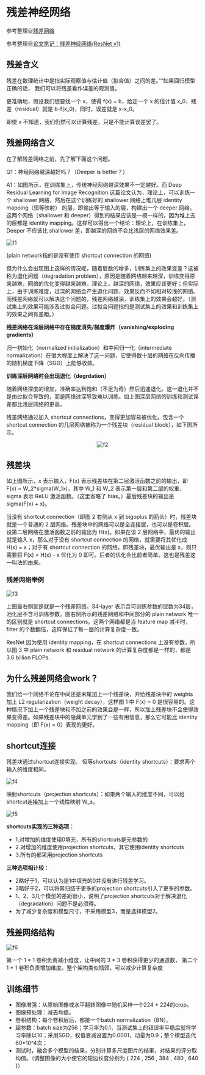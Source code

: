 # 残差神经网络

参考整理自[残差网络](http://www.likecs.com/show-32693.html)

参考整理自[论文笔记：残差神经网络(ResNet v1)](https://blog.csdn.net/hongbin_xu/article/details/82932431)

## 残差含义

残差在数理统计中是指实际观察值与估计值（拟合值）之间的差。”“如果回归模型正确的话， 我们可以将残差看作误差的观测值。

更准确地，假设我们想要找一个 x，使得 f(x) = b，给定一个 x 的估计值 x_0，残差（residual）就是 b-f(x_0)，同时，误差就是 x-x_0。

即使 x 不知道，我们仍然可以计算残差，只是不能计算误差罢了。

## 残差网络含义

在了解残差网络之前，先了解下面这个问题。

Q1：神经网络越深越好吗？（Deeper is better？）

A1：如图所示，在训练集上，传统神经网络越深效果不一定越好。而 Deep Residual Learning for Image Recognition 这篇论文认为，理论上，可以训练一个 shallower 网络，然后在这个训练好的 shallower 网络上堆几层 identity mapping（恒等映射） 的层，即输出等于输入的层，构建出一个 deeper 网络。这两个网络（shallower 和 deeper）得到的结果应该是一模一样的，因为堆上去的层都是 identity mapping。这样可以得出一个结论：理论上，在训练集上，Deeper 不应该比 shallower 差，即越深的网络不会比浅层的网络效果差。

![f1](media/16115395842221/f1.png)

(plain network指的是没有使用 shortcut connection 的网络)

但为什么会出现图上这样的情况呢，随着层数的增多，训练集上的效果变差？这被称为退化问题（degradation problem），原因是随着网络越来越深，训练变得原来越难，网络的优化变得越来越难。理论上，越深的网络，效果应该更好；但实际上，由于训练难度，过深的网络会产生退化问题，效果反而不如相对较浅的网络。而残差网络就可以解决这个问题的，残差网络越深，训练集上的效果会越好。（测试集上的效果可能涉及过拟合问题。过拟合问题指的是测试集上的效果和训练集上的效果之间有差距。）

**残差网络在深层网络中存在梯度消失/梯度爆炸（vanishing/exploding gradients）**

归一初始化（normalized initialization）和中间归一化（intermediate normalization）在很大程度上解决了这一问题，它使得数十层的网络在反向传播的随机梯度下降（SGD）上能够收敛。

**训练深层网络时会出现退化（degrdation）**

随着网络深度的增加，准确率达到饱和（不足为奇）然后迅速退化。这一退化并不是由过拟合导致的，而是网络过深导致难以训练。如上图深层网络的训练和测试误差都比浅层网络的更高。

残差网络通过加入 shortcut connections，变得更加容易被优化。包含一个 shortcut connection 的几层网络被称为一个残差块（residual block），如下图所示。
<div align=center>

![f2](media/16115395842221/f2.png)
</div>

## 残差块
如上图所示，x 表示输入，F(x) 表示残差块在第二层激活函数之前的输出，即 F(x) = W_2*sigma(W_1x)，其中 W_1 和 W_2 表示第一层和第二层的权重，sigma 表示 ReLU 激活函数。（这里省略了 bias。）最后残差块的输出是 sigma(F(x) + x)。

当没有 shortcut connection（即图 2 右侧从 x 到 bigoplus 的箭头）时，残差块就是一个普通的 2 层网络。残差块中的网络可以是全连接层，也可以是卷积层。设第二层网络在激活函数之前的输出为 H(x)。如果在该 2 层网络中，最优的输出就是输入 x，那么对于没有 shortcut connection 的网络，就需要将其优化成 H(x) = x；对于有 shortcut connection 的网络，即残差块，最优输出是 x，则只需要将 F(x) = H(x) - x 优化为 0 即可。后者的优化会比前者简单。这也是残差这一叫法的由来。
　　
### 残差网络举例
![f3](media/16115395842221/f3.png)

上图最右侧就是就是一个残差网络。34-layer 表示含可训练参数的层数为34层，池化层不含可训练参数。图右侧所示的残差网络和中间部分的 plain network 唯一的区别就是 shortcut connections。这两个网络都是当 feature map 减半时，filter 的个数翻倍，这样保证了每一层的计算复杂度一致。

ResNet 因为使用 identity mapping，在 shortcut connections 上没有参数，所以图 3 中 plain network 和 residual network 的计算复杂度都是一样的，都是 3.6 billion FLOPs.
　　
## 为什么残差网络会work？
我们给一个网络不论在中间还是末尾加上一个残差块，并给残差块中的 weights 加上 L2 regularization（weight decay），这样图 1 中 F(x) = 0 是很容易的。这种情况下加上一个残差块和不加之前的效果会是一样，所以加上残差块不会使得效果变得差。如果残差块中的隐藏单元学到了一些有用信息，那么它可能比 identity mapping（即 F(x) = 0）表现的更好。

## shortcut连接
残差块通过shortcut连接实现。
恒等shortcuts（identity shortcuts）：要求两个输入的维度相同。

![f4](media/16115395842221/f4.png)


映射shortcuts（projection shortcuts）：如果两个输入的维度不同，可以给shortcut连接加上一个线性映射 W_s。

![f5](media/16115395842221/f5.png)

 
**shortcuts实现的三种选项：**
* 1.对增加的维度使用0填充，所有的shortcuts是无参数的
* 2.对增加的维度使用projection shortcuts，其它使用identity shortcuts
* 3.所有的都采用projection shortcuts

**三种选项相计较：**
* 2略好于1，可以认为是1中填充的0并没有进行残差学习。
* 3略好于2，可以将其归结于更多的projection shortcuts引入了更多的参数。
* 1、2、3几个模型的差距很小，说明了projection shortcuts对于解决退化（degradation）问题不是必须得。
* 为了减少复杂度和模型尺寸，不采用模型3，而是选择模型2。

## 残差网络结构
![f6](media/16115395842221/f6.png)

第一个 1 * 1 卷积负责减小维度，让中间的 3 * 3 卷积获得更少的通道数， 第二个 1 * 1 卷积负责增加维度。整个架构类似瓶颈，可以减少计算复杂度

## 训练细节

* 图像增强：从原始图像或水平翻转图像中随机采样一个224 * 224的crop。
* 图像预处理：减去均值。
* 卷积结构：每个卷积层后，都接一个batch normalization（BN）。
* 超参数：batch size为256；学习率为0.1，当测试集上的错误率平稳后就将学习率除以10；采用SGD，权值衰减设置为0.0001，动量为0.9；整个模型迭代60*10^4次；
* 测试时，融合多个模型的结果，分别计算多尺度图片的结果，对结果的评分取均值。（调整图像的大小使它的短边长度分别为 { 224 , 256 , 384 , 480 , 640 }）